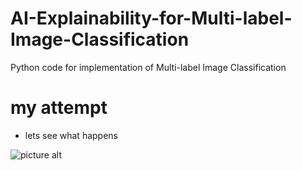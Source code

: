 # AI-Explainability-for-Multi-label-Image-Classification
Python code for implementation of Multi-label Image Classification
# my attempt
* lets see what happens

![picture alt](https://raw.githubusercontent.com/raghav-arora3/AI-Explainability-for-Multi-label-Image-Classification/main/pert1.png/200x150 "Title is optional")
